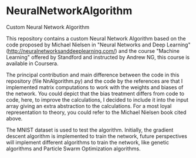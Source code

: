 # NeuralNetworkAlgorithm
Custom Neural Network Algorithm

This repository contains a custom Neural Network Algorithm based on the code proposed by Michael Nielsen in "Neural Networks and Deep Learning" (http://neuralnetworksanddeeplearning.com/) and the course "Machine Learning" offered by Standford and instructed by Andrew NG, this course is available in Coursera.

The principal contribution and main difference between the code in this repository (file NnAlgorithm.py) and the code by the references are that I implemented matrix computations to work with the weights and biases of the network. You could depict that the bias treatment differs from code to code, here, to improve the calculations, I decided to include it into the input array giving an extra abstraction to the calculations. For a most loyal representation to theory, you could refer to the Michael Nielsen book cited above.

The MNIST dataset is used to test the algorithm. Initially, the gradient descent algorithm is implemented to train the network, future perspectives will implement different algorithms to train the network, like genetic algorithms and Particle Swarm Optimization algorithms.
